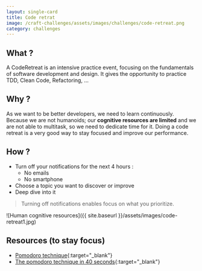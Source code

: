```yaml
---
layout: single-card
title: Code retrat
image: /craft-challenges/assets/images/challenges/code-retreat.png
category: challenges
---
```




## What ?
A CodeRetreat is an intensive practice event, focusing on the fundamentals of software development and design.
It gives the opportunity to practice TDD, Clean Code, Refactoring, ...

## Why ?
As we want to be better developers, we need to learn continuously.
Because we are not humanoids; our **cognitive resources are limited** and we are not able to multitask, so we need to dedicate time for it.
Doing a code retreat is a very good way to stay focused and improve our performance.

## How ?
- Turn off your notifications for the next 4 hours :
    - No emails
    - No smartphone
- Choose a topic you want to discover or improve
- Deep dive into it

> Turning off notifications enables focus on what you prioritize.

![Human cognitive resources]({{ site.baseurl }}/assets/images/code-retreat1.jpg)  

## Resources (to stay focus)
* [Pomodoro technique](https://lifehacker.com/productivity-101-a-primer-to-the-pomodoro-technique-1598992730){:target="_blank"}
* [The pomodoro technique in 40 seconds](https://www.focusboosterapp.com/the-pomodoro-technique){:target="_blank"}

